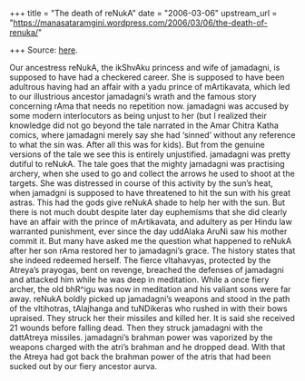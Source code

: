 +++
title = "The death of reNukA"
date = "2006-03-06"
upstream_url = "https://manasataramgini.wordpress.com/2006/03/06/the-death-of-renuka/"

+++
Source: [here](https://manasataramgini.wordpress.com/2006/03/06/the-death-of-renuka/).

Our ancestress reNukA, the ikShvAku princess and wife of jamadagni, is
supposed to have had a checkered career. She is supposed to have been
adultrous having had an affair with a yadu prince of mArtikavata, which
led to our illustrious ancestor jamadagni’s wrath and the famous story
concerning rAma that needs no repetition now. jamadagni was accused by
some modern interlocutors as being unjust to her (but I realized their
knowledge did not go beyond the tale narrated in the Amar Chitra Katha
comics, where jamadagni merely say she had ‘sinned’ without any
reference to what the sin was. After all this was for kids). But from
the genuine versions of the tale we see this is entirely unjustified.
jamadagni was pretty dutiful to reNukA. The tale goes that the mighty
jamadagni was practising archery, when she used to go and collect the
arrows he used to shoot at the targets. She was distressed in course of
this activity by the sun’s heat, when jamadgni is supposed to have
threatened to hit the sun with his great astras. This had the gods give
reNukA shade to help her with the sun. But there is not much doubt
despite later day euphemisms that she did clearly have an affair with
the prince of mArtikavata, and adultery as per Hindu law warranted
punishment, ever since the day uddAlaka AruNi saw his mother commit it.
But many have asked me the question what happened to reNukA after her
son rAma restored her to jamadagni’s grace. The history states that she
indeed redeemed herself. The fierce vItahavyas, protected by the
Atreya’s prayogas, bent on revenge, breached the defenses of jamadagni
and attacked him while he was deep in meditation. While a once fiery
archer, the old bhR^igu was now in meditation and his valiant sons were
far away. reNukA boldly picked up jamadagni’s weapons and stood in the
path of the vItihotras, tAlajhanga and tuNDikeras who rushed in with
their bows upraised. They struck her their missiles and killed her. It
is said she received 21 wounds before falling dead. Then they struck
jamadagni with the dattAtreya missiles. jamadagni’s brahman power was
vaporized by the weapons charged with the atri’s brahman and he dropped
dead. With that the Atreya had got back the brahman power of the atris
that had been sucked out by our fiery ancestor aurva.

